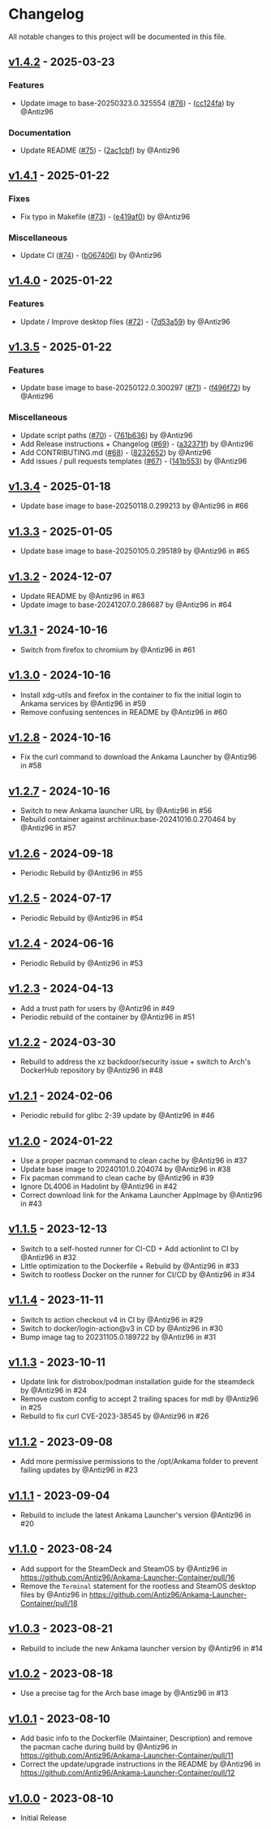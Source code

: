 # Changelog

All notable changes to this project will be documented in this file.

## [v1.4.2](https://github.com/Antiz96/Ankama-Launcher-Container/releases/tag/v1.4.2) - 2025-03-23

### Features

- Update image to base-20250323.0.325554 ([#76](https://github.com/Antiz96/Ankama-Launcher-Container/pull/76)) - ([cc124fa](https://github.com/Antiz96/Ankama-Launcher-Container/commit/cc124faf0fe86452fecdff503b3b8ad1092bf9cc)) by @Antiz96

### Documentation

- Update README ([#75](https://github.com/Antiz96/Ankama-Launcher-Container/pull/75)) - ([2ac1cbf](https://github.com/Antiz96/Ankama-Launcher-Container/commit/2ac1cbf2003aeded1391701d608aa25055ff9aed)) by @Antiz96

## [v1.4.1](https://github.com/Antiz96/Ankama-Launcher-Container/releases/tag/v1.4.1) - 2025-01-22

### Fixes

- Fix typo in Makefile ([#73](https://github.com/Antiz96/Ankama-Launcher-Container/pull/73)) - ([e419af0](https://github.com/Antiz96/Ankama-Launcher-Container/commit/e419af0e9bd99b3f93375af9377f0b6d8ac20c2a)) by @Antiz96

### Miscellaneous

- Update CI ([#74](https://github.com/Antiz96/Ankama-Launcher-Container/pull/74)) - ([b067406](https://github.com/Antiz96/Ankama-Launcher-Container/commit/b067406e5e7ddc9c6751c3096cfbc6dc8b32436f)) by @Antiz96

## [v1.4.0](https://github.com/Antiz96/Ankama-Launcher-Container/releases/tag/v1.4.0) - 2025-01-22

### Features

- Update / Improve desktop files ([#72](https://github.com/Antiz96/Ankama-Launcher-Container/pull/72)) - ([7d53a59](https://github.com/Antiz96/Ankama-Launcher-Container/commit/7d53a592efc16624646b682c55cce6c08cd198da)) by @Antiz96

## [v1.3.5](https://github.com/Antiz96/Ankama-Launcher-Container/releases/tag/v1.3.5) - 2025-01-22

### Features

- Update base image to base-20250122.0.300297 ([#71](https://github.com/Antiz96/Ankama-Launcher-Container/pull/71)) - ([f496f72](https://github.com/Antiz96/Ankama-Launcher-Container/commit/f496f72b716a2dbc144324bab61a9d184f6017f0)) by @Antiz96

### Miscellaneous

- Update script paths ([#70](https://github.com/Antiz96/Ankama-Launcher-Container/pull/70)) - ([761b636](https://github.com/Antiz96/Ankama-Launcher-Container/commit/761b636222d69eef34b3787ad943b3fcddfa57cc)) by @Antiz96
- Add Release instructions + Changelog ([#69](https://github.com/Antiz96/Ankama-Launcher-Container/pull/69)) - ([a32371f](https://github.com/Antiz96/Ankama-Launcher-Container/commit/a32371fa9e5758eafadfaa9d3db64bb2602f0ad2)) by @Antiz96
- Add CONTRIBUTING.md ([#68](https://github.com/Antiz96/Ankama-Launcher-Container/pull/68)) - ([8232652](https://github.com/Antiz96/Ankama-Launcher-Container/commit/82326526debfd83d5abb18f0924f3fb0c4589233)) by @Antiz96
- Add issues / pull requests templates ([#67](https://github.com/Antiz96/Ankama-Launcher-Container/pull/67)) - ([141b553](https://github.com/Antiz96/Ankama-Launcher-Container/commit/141b5530a85b162d2852da65b1b0013a0dc8ea30)) by @Antiz96

## [v1.3.4](https://github.com/Antiz96/Ankama-Launcher-Container/releases/tag/v1.3.4) - 2025-01-18

- Update base image to base-20250118.0.299213 by @Antiz96 in #66

## [v1.3.3](https://github.com/Antiz96/Ankama-Launcher-Container/releases/tag/v1.3.3) - 2025-01-05

- Update base image to base-20250105.0.295189 by @Antiz96 in #65

## [v1.3.2](https://github.com/Antiz96/Ankama-Launcher-Container/releases/tag/v1.3.2) - 2024-12-07

- Update README by @Antiz96 in #63
- Update image to base-20241207.0.286687 by @Antiz96 in #64

## [v1.3.1](https://github.com/Antiz96/Ankama-Launcher-Container/releases/tag/v1.3.1) - 2024-10-16

- Switch from firefox to chromium by @Antiz96 in #61

## [v1.3.0](https://github.com/Antiz96/Ankama-Launcher-Container/releases/tag/v1.3.0) - 2024-10-16

- Install xdg-utils and firefox in the container to fix the initial login to Ankama services by @Antiz96 in #59
- Remove confusing sentences in README by @Antiz96 in #60

## [v1.2.8](https://github.com/Antiz96/Ankama-Launcher-Container/releases/tag/v1.2.8) - 2024-10-16

- Fix the curl command to download the Ankama Launcher by @Antiz96 in #58

## [v1.2.7](https://github.com/Antiz96/Ankama-Launcher-Container/releases/tag/v1.2.7) - 2024-10-16

- Switch to new Ankama launcher URL by @Antiz96 in #56
- Rebuild container against archlinux:base-20241016.0.270464 by @Antiz96 in #57

## [v1.2.6](https://github.com/Antiz96/Ankama-Launcher-Container/releases/tag/v1.2.6) - 2024-09-18

- Periodic Rebuild by @Antiz96 in #55

## [v1.2.5](https://github.com/Antiz96/Ankama-Launcher-Container/releases/tag/v1.2.5) - 2024-07-17

- Periodic Rebuild by @Antiz96 in #54

## [v1.2.4](https://github.com/Antiz96/Ankama-Launcher-Container/releases/tag/v1.2.4) - 2024-06-16

- Periodic Rebuild by @Antiz96 in #53

## [v1.2.3](https://github.com/Antiz96/Ankama-Launcher-Container/releases/tag/v1.2.3) - 2024-04-13

- Add a trust path for users by @Antiz96 in #49
- Periodic rebuild of the container by @Antiz96 in #51

## [v1.2.2](https://github.com/Antiz96/Ankama-Launcher-Container/releases/tag/v1.2.2) - 2024-03-30

- Rebuild to address the xz backdoor/security issue + switch to Arch's DockerHub repository by @Antiz96 in #48

## [v1.2.1](https://github.com/Antiz96/Ankama-Launcher-Container/releases/tag/v1.2.1) - 2024-02-06

- Periodic rebuild for glibc 2-39 update by @Antiz96 in #46

## [v1.2.0](https://github.com/Antiz96/Ankama-Launcher-Container/releases/tag/v1.2.0) - 2024-01-22

- Use a proper pacman command to clean cache by @Antiz96 in #37
- Update base image to 20240101.0.204074 by @Antiz96 in #38
- Fix pacman command to clean cache by @Antiz96 in #39
- Ignore DL4006 in Hadolint by @Antiz96 in #42
- Correct download link for the Ankama Launcher AppImage by @Antiz96 in #43

## [v1.1.5](https://github.com/Antiz96/Ankama-Launcher-Container/releases/tag/v1.1.5) - 2023-12-13

- Switch to a self-hosted runner for CI-CD + Add actionlint to CI by @Antiz96 in #32
- Little optimization to the Dockerfile + Rebuild by @Antiz96 in #33
- Switch to rootless Docker on the runner for CI/CD by @Antiz96 in #34

## [v1.1.4](https://github.com/Antiz96/Ankama-Launcher-Container/releases/tag/v1.1.4) - 2023-11-11

- Switch to action checkout v4 in CI by @Antiz96 in #29
- Switch to docker/login-action@v3 in CD by @Antiz96 in #30
- Bump image tag to 20231105.0.189722 by @Antiz96 in #31

## [v1.1.3](https://github.com/Antiz96/Ankama-Launcher-Container/releases/tag/v1.1.3) - 2023-10-11

- Update link for distrobox/podman installation guide for the steamdeck by @Antiz96 in #24
- Remove custom config to accept 2 trailing spaces for mdl by @Antiz96 in #25
- Rebuild to fix curl CVE-2023-38545 by @Antiz96 in #26

## [v1.1.2](https://github.com/Antiz96/Ankama-Launcher-Container/releases/tag/v1.1.2) - 2023-09-08

- Add more permissive permissions to the /opt/Ankama folder to prevent failing updates by @Antiz96 in #23

## [v1.1.1](https://github.com/Antiz96/Ankama-Launcher-Container/releases/tag/v1.1.1) - 2023-09-04

- Rebuild to include the latest Ankama Launcher's version @Antiz96 in #20

## [v1.1.0](https://github.com/Antiz96/Ankama-Launcher-Container/releases/tag/v1.1.0) - 2023-08-24

- Add support for the SteamDeck and SteamOS by @Antiz96 in <https://github.com/Antiz96/Ankama-Launcher-Container/pull/16>
- Remove the `Terminal` statement for the rootless and SteamOS desktop files by @Antiz96 in <https://github.com/Antiz96/Ankama-Launcher-Container/pull/18>

## [v1.0.3](https://github.com/Antiz96/Ankama-Launcher-Container/releases/tag/v1.0.3) - 2023-08-21

- Rebuild to include the new Ankama launcher version by @Antiz96 in #14

## [v1.0.2](https://github.com/Antiz96/Ankama-Launcher-Container/releases/tag/v1.0.2) - 2023-08-18

- Use a precise tag for the Arch base image by @Antiz96 in #13

## [v1.0.1](https://github.com/Antiz96/Ankama-Launcher-Container/releases/tag/v1.0.1) - 2023-08-10

- Add basic info to the Dockerfile (Maintainer, Description) and remove the pacman cache during build by @Antiz96 in <https://github.com/Antiz96/Ankama-Launcher-Container/pull/11>
- Correct the update/upgrade instructions in the README by @Antiz96 in <https://github.com/Antiz96/Ankama-Launcher-Container/pull/12>

## [v1.0.0](https://github.com/Antiz96/Ankama-Launcher-Container/releases/tag/v1.0.0) - 2023-08-10

- Initial Release

<!-- generated by git-cliff -->
